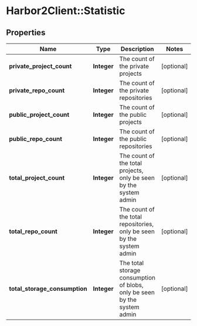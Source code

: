 # Harbor2Client::Statistic

## Properties
Name | Type | Description | Notes
------------ | ------------- | ------------- | -------------
**private_project_count** | **Integer** | The count of the private projects | [optional] 
**private_repo_count** | **Integer** | The count of the private repositories | [optional] 
**public_project_count** | **Integer** | The count of the public projects | [optional] 
**public_repo_count** | **Integer** | The count of the public repositories | [optional] 
**total_project_count** | **Integer** | The count of the total projects, only be seen by the system admin | [optional] 
**total_repo_count** | **Integer** | The count of the total repositories, only be seen by the system admin | [optional] 
**total_storage_consumption** | **Integer** | The total storage consumption of blobs, only be seen by the system admin | [optional] 


